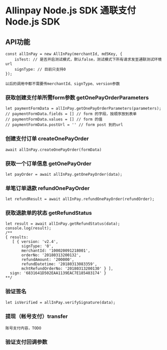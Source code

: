 # Allinpay Node.js SDK 通联支付 Node.js SDK

## API功能

```
const allInPay = new AllInPay(merchantId, md5Key, {
    isTest: // 是否开启测试模式，默认false，测试模式下所有请求发至通联测试环境url
    signType: // 目前只支持0
});

以后的调用中都不需要传merchantId、signType、version参数
```

### 获取创建支付单所需form参数 getOnePayOrderParameters
```
let paymentFormData = allInPay.getOnePayOrderParameters(parameters);
// paymentFormData.fields = [] // form 的字段，按顺序放到表单
// paymentFormData.values = [] // form 的值
// paymentFormData.postUrl = '' // form post 到的url
```
### 创建支付订单 createOnePayOrder
```
await allInPay.createOnePayOrder(formData)
```


### 获取一个订单信息 getOnePayOrder

```
let payOrder = await allInPay.getOnePayOrder(data);
```

### 单笔订单退款 refundOnePayOrder

```
let refundResult = await allInPay.refundOnePayOrder(refundOrder);
```

### 获取退款单的状态 getRefundStatus

```
let result = await allInPay.getRefundStatus(data);
console.log(result);
/**
{ results: 
   [ { version: 'v2.4',
       signType: '0',
       merchantId: '100020091218001',
       orderNo: '20180313200132',
       refundAmount: '200000',
       refundDatetime: '20180313083359',
       mchtRefundOrderNo: '20180313200130' } ],
  sign: '6831641D502EAA1139EAC7E185483174' }
**/
```

### 验证签名

```
let isVerified = allInPay.verifySignature(data);
```


### 提现（帐号支付）transfer

```
账号支付内容，TODO
```

### 验证支付回调参数

